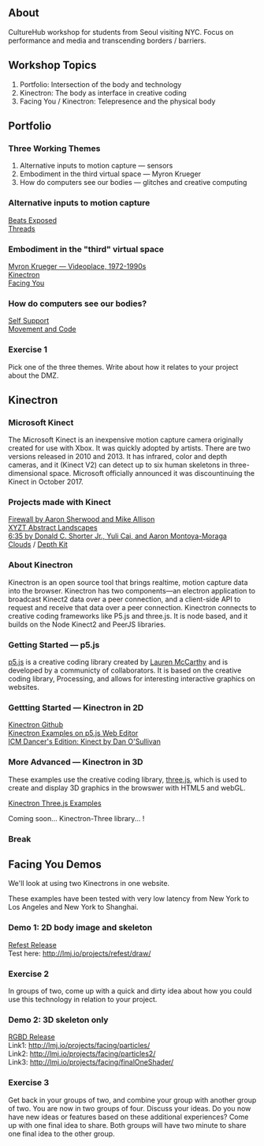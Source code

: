 ## About

CultureHub workshop for students from Seoul visiting NYC. Focus on performance and media and transcending borders / barriers. 

## Workshop Topics

1. Portfolio: Intersection of the body and technology
2. Kinectron: The body as interface in creative coding
3. Facing You / Kinectron: Telepresence and the physical body 

## Portfolio

### Three Working Themes 

1. Alternative inputs to motion capture — sensors
2. Embodiment in the third virtual space — Myron Krueger 
3. How do computers see our bodies — glitches and creative computing 

### Alternative inputs to motion capture 

[Beats Exposed](http://beatsexposed.com/) <br>
[Threads](http://threadsinteractive.com/)

### Embodiment in the "third" virtual space

[Myron Krueger — Videoplace, 1972-1990s](https://www.youtube.com/watch?v=dmmxVA5xhuo) <br>
[Kinectron](http://lisajamhoury.com/portfolio/kinectron/) <br>
[Facing You](http://lisajamhoury.com/portfolio/facing-you/)

### How do computers see our bodies? 

[Self Support](http://lisajamhoury.com/portfolio/self-support/) <br>
[Movement and Code](http://movementandcode.com/)

### Exercise 1

Pick one of the three themes. Write about how it relates to your project about the DMZ. 

## Kinectron 

### Microsoft Kinect 

The Microsoft Kinect is an inexpensive motion capture camera originally created for use with Xbox. It was quickly adopted by artists. There are two versions released in 2010 and 2013. It has infrared, color and depth cameras, and it (Kinect V2) can detect up to six human skeletons in three-dimensional space. Microsoft officially announced it was discountinuing the Kinect in October 2017. 

### Projects made with Kinect 

[Firewall by Aaron Sherwood and Mike Allison](http://aaron-sherwood.com/blog/?p=558)<br>
[XYZT Abstract Landscapes](https://www.am-cb.net/projets/xyzt)<br>
[6:35 by Donald C. Shorter Jr., Yuli Cai, and Aaron Montoya-Moraga](https://vimeo.com/197487076) <br>
[Clouds](https://cloudsdocumentary.com/#trailer) / [Depth Kit](http://www.depthkit.tv/)

### About Kinectron

Kinectron is an open source tool that brings realtime, motion capture data into the browser. Kinectron has two components—an electron application to broadcast Kinect2 data over a peer connection, and a client-side API to request and receive that data over a peer connection. Kinectron connects to creative coding frameworks like P5.js and three.js. It is node based, and it builds on the Node Kinect2 and PeerJS libraries.

### Getting Started — p5.js

[p5.js](https://p5js.org/) is a creative coding library created by [Lauren McCarthy](http://lauren-mccarthy.com/) and is developed by a communicty of collaborators. It is based on the creative coding library, Processing, and allows for interesting interactive graphics on websites. 

### Gettting Started — Kinectron in 2D

[Kinectron Github](https://github.com/kinectron) <br>
[Kinectron Examples on p5.js Web Editor](https://github.com/kinectron/kinectron/wiki/Kinectron-Examples-in-P5-Alpha-Editor)<br>
[ICM Dancer's Edition: Kinect by Dan O'Sullivan](https://itp.nyu.edu/classes/dance-f16/kinect/)

### More Advanced — Kinectron in 3D

These examples use the creative coding library, [three.js](https://threejs.org/), which is used to create and display 3D graphics in the browswer with HTML5 and webGL. 

[Kinectron Three.js Examples](https://github.com/kinectron/kinectron/tree/master/examples/threejs_examples)<br>
 
Coming soon... Kinectron-Three library... !

### Break

## Facing You Demos 

We'll look at using two Kinectrons in one website. 

These examples have been tested with very low latency from New York to Los Angeles and New York to Shanghai. 

### Demo 1: 2D body image and skeleton

[Refest Release](https://www.dropbox.com/s/68owuy3qkllgrdy/Kinectron-Refest-win32-x64.zip?dl=0)<br> 
Test here: http://lmj.io/projects/refest/draw/

### Exercise 2

In groups of two, come up with a quick and dirty idea about how you could use this technology in relation to your project. 

### Demo 2: 3D skeleton only 

[RGBD Release](https://www.dropbox.com/s/d3u21gnh1ijva6q/KinectronRGBD-win32-x64.zip?dl=0)<br> 
Link1: http://lmj.io/projects/facing/particles/<br>
Link2: http://lmj.io/projects/facing/particles2/ <br>
Link3:
http://lmj.io/projects/facing/finalOneShader/

### Exercise 3

Get back in your groups of two, and combine your group with another group of two. You are now in two groups of four. Discuss your ideas. Do you now have new ideas or features based on these additional experiences? Come up with one final idea to share. Both groups will have two minute to share one final idea to the other group.
